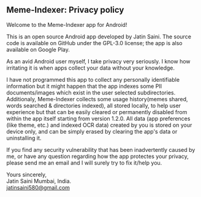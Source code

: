 ## Meme-Indexer: Privacy policy

Welcome to the Meme-Indexer app for Android!

This is an open source Android app developed by Jatin Saini. The source code is available on GitHub under the GPL-3.0 license; the app is also available on Google Play.

As an avid Android user myself, I take privacy very seriously.
I know how irritating it is when apps collect your data without your knowledge.

I have not programmed this app to collect any personally identifiable information but it might happen that the app indexes some PII documents/images which exist in the user selected subdirectories. Additionaly, Meme-Indexer collects some usage history(memes shared, words searched & directories indexed), all stored locally, to help user experience but that can be easily cleared or permanently disabled from within the app itself starting from version 1.2.0. All data (app preferences (like theme, etc.) and indexed OCR data) created by you is stored on your device only, and can be simply erased by clearing the app's data or uninstalling it.

If you find any security vulnerability that has been inadvertently caused by me, or have any question regarding how the app protectes your privacy, please send me an email and I will surely try to fix it/help you.

Yours sincerely,  
Jatin Saini
Mumbai, India.  
jatinsaini580@gmail.com

